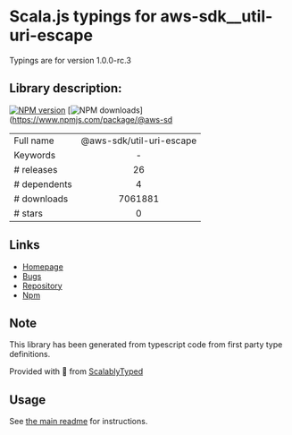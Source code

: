 
# Scala.js typings for aws-sdk__util-uri-escape

Typings are for version 1.0.0-rc.3

## Library description:
[![NPM version](https://img.shields.io/npm/v/@aws-sdk/util-uri-escape/latest.svg)](https://www.npmjs.com/package/@aws-sdk/util-uri-escape) [![NPM downloads](https://img.shields.io/npm/dm/@aws-sdk/util-uri-escape.svg)](https://www.npmjs.com/package/@aws-sd

|                    |                 |
| ------------------ | :-------------: |
| Full name          | @aws-sdk/util-uri-escape |
| Keywords           | - |
| # releases         | 26 |
| # dependents       | 4 |
| # downloads        | 7061881 |
| # stars            | 0 |

## Links
- [Homepage](https://github.com/aws/aws-sdk-js-v3/tree/main/packages/util-uri-escape)
- [Bugs](https://github.com/aws/aws-sdk-js-v3/issues)
- [Repository](https://github.com/aws/aws-sdk-js-v3)
- [Npm](https://www.npmjs.com/package/%40aws-sdk%2Futil-uri-escape)
    


## Note
This library has been generated from typescript code from first party type definitions.

Provided with :purple_heart: from [ScalablyTyped](https://github.com/oyvindberg/ScalablyTyped)

## Usage
See [the main readme](../../readme.md) for instructions.


